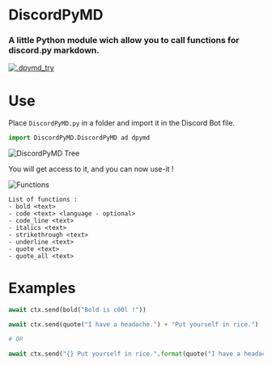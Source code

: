 # DiscordPyMD
### A little Python module wich allow you to call functions for discord.py markdown.

[![.dpymd_try](https://i.gyazo.com/7386ef0aacb95191700e6cc80916bddf.gif)](https://gyazo.com/7386ef0aacb95191700e6cc80916bddf)

# Use

Place `DiscordPyMD.py` in a folder and import it in the Discord Bot file.

```py
import DiscordPyMD.DiscordPyMD ad dpymd
```

![DiscordPyMD Tree](https://image.noelshack.com/fichiers/2020/15/2/1586272040-capture.png)

You will get access to it, and you can now use-it !

![Functions](https://image.noelshack.com/fichiers/2020/15/2/1586273069-capture.png)

```
List of functions :
- bold <text>
- code <text> <language - optional>
- code_line <text>
- italics <text>
- strikethrough <text>
- underline <text>
- quote <text>
- quote_all <text>
```

# Examples

```py
await ctx.send(bold("Bold is c00l !"))
```
```py
await ctx.send(quote("I have a headache.") + "Put yourself in rice.")

# OR

await ctx.send("{} Put yourself in rice.".format(quote("I have a headache.")))
```
